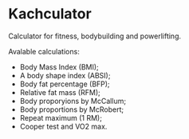 # Kachculator
Calculator for fitness, bodybuilding and powerlifting.

Avalable calculations: 
- Body Mass Index (BMI);
- A body shape index (ABSI);
- Body fat percentage (BFP);
- Relative fat mass (RFM);
- Body proporyions by McCallum;
- Body proportions by McRobert;
- Repeat maximum (1 RM);
- Cooper test and VO2 max.
